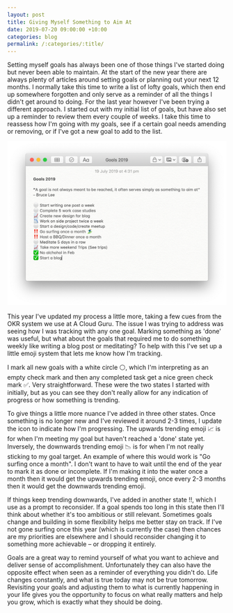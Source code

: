 ```yaml
---
layout: post
title: Giving Myself Something to Aim At
date: 2019-07-20 09:00:00 +10:00
categories: blog
permalink: /:categories/:title/
---
```


Setting myself goals has always been one of those things I've started doing but never been able to maintain. At the start of the new year there are always plenty of articles around setting goals or planning out your next 12 months. I normally take this time to write a list of lofty goals, which then end up somewhere forgotten and only serve as a reminder of all the things I didn't get around to doing. 
For the last year however I've been trying a different approach. I started out with my initial list of goals, but have also set up a reminder to review them every couple of weeks. I take this time to reassess how I'm going with my goals, see if a certain goal needs amending or removing, or if I've got a new goal to add to the list. 

![Screenshot](/images/goals-screenshot.png)

This year I've updated my process a little more, taking a few cues from the OKR system we use at A Cloud Guru. The issue I was trying to address was seeing how I was tracking with any one goal. Marking something as 'done' was useful, but what about the goals that required me to do something weekly like writing a blog post or meditating? To help with this I've set up a little emoji system that lets me know how I'm tracking.

I mark all new goals with a white circle ⚪️, which I'm interpreting as an empty check mark and then any completed task get a nice green check mark ✅. Very straightforward. These were the two states I started with initially, but as you can see they don't really allow for any indication of progress or how something is trending.

To give things a little more nuance I've added in three other states. Once something is no longer new and I've reviewed it around 2-3 times, I update the icon to indicate how I'm progressing. The upwards trending emoji 📈 is for when I'm meeting my goal but haven't reached a 'done' state yet. Inversely, the downwards trending emoji 📉 is for when I'm not really sticking to my goal target. An example of where this would work is "Go surfing once a month". I don't want to have to wait until the end of the year to mark it as done or incomplete. If I'm making it into the water once a month then it would get the upwards trending emoji, once every 2-3 months then it would get the downwards trending emoji.

If things keep trending downwards, I've added in another state ‼️, which I use as a prompt to reconsider. If a goal spends too long in this state then I'll think about whether it's too ambitious or still relevant. Sometimes goals change and building in some flexibility helps me better stay on track. If I've not gone surfing once this year (which is currently the case) then chances are my priorities are elsewhere and I should reconsider changing it to something more achievable – or dropping it entirely.

Goals are a great way to remind yourself of what you want to achieve and deliver sense of accomplishment. Unfortunately they can also have the opposite effect when seen as a reminder of everything you didn't do. Life changes constantly, and what is true today may not be true tomorrow. Revisiting your goals and adjusting them to what is currently happening in your life gives you the opportunity to focus on what really matters and help you grow, which is exactly what they should be doing.